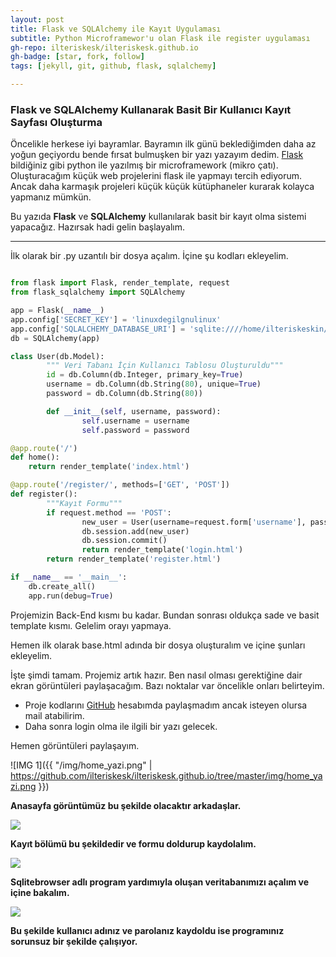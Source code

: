 ```yaml
---
layout: post
title: Flask ve SQLAlchemy ile Kayıt Uygulaması
subtitle: Python Microframewor'u olan Flask ile register uygulaması
gh-repo: ilteriskesk/ilteriskesk.github.io
gh-badge: [star, fork, follow]
tags: [jekyll, git, github, flask, sqlalchemy]

---
```


### Flask ve SQLAlchemy Kullanarak Basit Bir Kullanıcı Kayıt Sayfası Oluşturma

Öncelikle herkese iyi bayramlar. Bayramın ilk günü beklediğimden daha az yoğun geçiyordu bende fırsat
bulmuşken bir yazı yazayım dedim.
[Flask](http://flask.pocoo.org/) bildiğiniz gibi python ile yazılmış bir microframework (mikro çatı).
Oluşturacağım küçük web projelerini flask ile yapmayı tercih ediyorum. Ancak daha karmaşık projeleri
küçük küçük kütüphaneler kurarak kolayca yapmanız mümkün.

Bu yazıda **Flask** ve **SQLAlchemy** kullanılarak basit bir kayıt olma sistemi yapacağız. Hazırsak hadi
gelin başlayalım.

---------------------------------------

İlk olarak bir .py uzantılı bir dosya açalım. İçine şu kodları ekleyelim.

```Python

from flask import Flask, render_template, request
from flask_sqlalchemy import SQLAlchemy

app = Flask(__name__)
app.config['SECRET_KEY'] = 'linuxdegilgnulinux'
app.config['SQLALCHEMY_DATABASE_URI'] = 'sqlite:////home/ilteriskeskin/fla/data.db' # Burada data.db adlı veritabanını nereye kaydettiyseniz orayı yazın.
db = SQLAlchemy(app)

class User(db.Model):
        """ Veri Tabanı İçin Kullanıcı Tablosu Oluşturuldu"""
        id = db.Column(db.Integer, primary_key=True)
        username = db.Column(db.String(80), unique=True)
        password = db.Column(db.String(80))

        def __init__(self, username, password):
                self.username = username
                self.password = password

@app.route('/')
def home():
    return render_template('index.html')

@app.route('/register/', methods=['GET', 'POST'])
def register():
        """Kayıt Formu"""
        if request.method == 'POST':
                new_user = User(username=request.form['username'], password=request.form['password'])
                db.session.add(new_user)
                db.session.commit()
                return render_template('login.html')
        return render_template('register.html')

if __name__ == '__main__':
    db.create_all()
    app.run(debug=True)

```
Projemizin Back-End kısmı bu kadar. Bundan sonrası oldukça sade ve basit template kısmı. Gelelim orayı yapmaya.

Hemen ilk olarak base.html adında bir dosya oluşturalım ve içine şunları ekleyelim.

İşte şimdi tamam. Projemiz artık hazır. Ben nasıl olması gerektiğine dair ekran görüntüleri paylaşacağım. Bazı noktalar var
öncelikle onları belirteyim.

* Proje kodlarını [GitHub](https://github.com/ilteriskesk) hesabımda paylaşmadım ancak isteyen olursa mail atabilirim.
* Daha sonra login olma ile ilgili bir yazı gelecek.

Hemen görüntüleri paylaşayım.

![IMG 1]({{ "/img/home_yazi.png" | https://github.com/ilteriskesk/ilteriskesk.github.io/tree/master/img/home_yazi.png }})

**Anasayfa görüntümüz bu şekilde olacaktır arkadaşlar.**

<img src="https://github.com/ilteriskesk/ilteriskesk.github.io/tree/master/img/register_yazi.png" align="center">

**Kayıt bölümü bu şekildedir ve formu doldurup kaydolalım.**

<img src="https://github.com/ilteriskesk/ilteriskesk.github.io/tree/master/img/sqlitebrowser_yazi.png" align = "center">

**Sqlitebrowser adlı program yardımıyla oluşan veritabanımızı açalım ve içine bakalım.**

<img src="https://github.com/ilteriskesk/ilteriskesk.github.io/tree/master/img/db_yazi.png" align = "center">

**Bu şekilde kullanıcı adınız ve parolanız kaydoldu ise programınız sorunsuz bir şekilde çalışıyor.**
